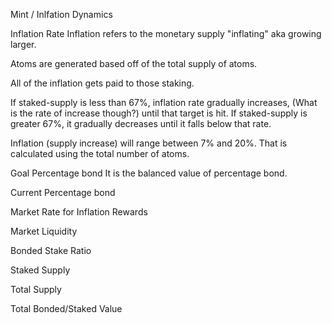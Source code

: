 
Mint / Inlfation Dynamics

Inflation Rate
Inflation refers to the monetary supply "inflating" aka growing larger. 

Atoms are generated based off of the total supply of atoms.

All of the inflation gets paid to those staking.

If staked-supply is less than 67%, inflation rate gradually increases, (What is the rate of increase though?) until that target is hit. If staked-supply is  greater 67%, it gradually decreases until it falls below that rate.

Inflation (supply increase) will range between 7% and 20%. That is calculated using the total number of atoms.

Goal Percentage bond 
It is the balanced value of percentage bond.

Current Percentage bond 

Market Rate for Inflation Rewards 

Market Liquidity

Bonded Stake Ratio

Staked Supply

Total Supply

Total Bonded/Staked Value




